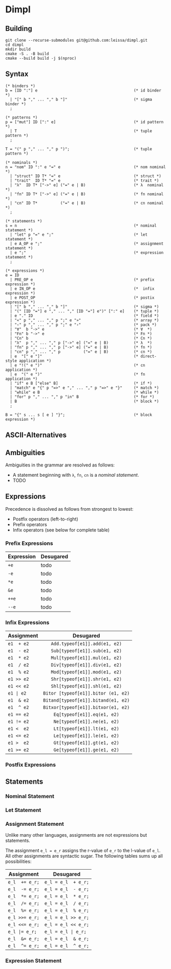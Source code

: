 # Dimpl

## Building

```
git clone --recurse-submodules git@github.com:leissa/dimpl.git
cd dimpl
mkdir build
cmake -S . -B build
cmake --build build -j $(nproc)
```

## Syntax

```ebnf
(* binders *)
b = [ID ":"] e                                          (* id binder *)
  | "[" b "," ... "," b "]"                             (* sigma binder *)
  ;

(* patterns *)
p = ["mut"] ID [":" e]                                  (* id pattern *)
  | T                                                   (* tuple pattern *)
  ;

T = "(" p "," ... "," p ")";                            (* tuple pattern *)

(* nominals *)
n = "nom" ID ":" e "=" e                                (* nom nominal *)
  | "struct" ID T* "=" e                                (* struct *)
  | "trait"  ID T* "=" e                                (* trait *)
  | "λ"  ID T* ["->" e] ("=" e | B)                     (* λ  nominal *)
  | "fn" ID T* ["->" e] ("=" e | B)                     (* fn nominal *)
  | "cn" ID T*          ("=" e | B)                     (* cn nominal *)
  ;

(* statements *)
s = n                                                   (* nominal statement *)
  | "let" p "=" e ";"                                   (* let statement *)
  | e A_OP e ";"                                        (* assignment statement *)
  | e ";"                                               (* expression statement *)
  ;

(* expressions *)
e = ID
  | PRE_OP e                                            (* prefix expression *)
  | e IN_OP e                                           (*  infix expression *)
  | e POST_OP                                           (* postix expression *)
  | "[" b "," ... "," b "]"                             (* sigma *)
  | "(" [ID "="] e "," ... "," [ID "="] e")" [":" e]    (* tuple *)
  | e "." ID                                            (* field *)
  | "«" p "," ... "," p ";" e "»"                       (* array *)
  | "‹" p "," ... "," p ";" e "›"                       (* pack *)
  | "∀"  b "->" e                                       (* ∀  *)
  | "Fn" b "->" e                                       (* Fn *)
  | "Cn" b                                              (* Cn *)
  | "λ"  p "," ... "," p ["->" e] ("=" e | B)           (* λ  *)
  | "fn" p "," ... "," p ["->" e] ("=" e | B)           (* fn *)
  | "cn" p "," ... "," p          ("=" e | B)           (* cn *)
  | e  "[" e "]"                                        (* direct-style application *)
  | e "!(" e ")"                                        (* cn application *)
  | e  "(" e ")"                                        (* fn application *)
  | "if" e B ["else" B]                                 (* if *)
  | "match" e "{" p "=>" e "," ... "," p "=>" e "}"     (* match *)
  | "while" e B                                         (* while *)
  | "for" p "," ... "," p "in" B                        (* for *)
  | B                                                   (* block *)
  ;

B = "{" s ... s [ e ] "}";                              (* block expression *)

```

## ASCII-Alternatives

## Ambiguities

Ambiguities in the grammar are resolved as follows:
* A statement beginning with `λ`, `fn`, `cn` is a _nominal statement_.
* TODO

## Expressions

Precedence is dissolved as follows from strongest to lowest:
* Postfix operators (left-to-right)
* Prefix operators
* Infix operators (see below for complete table)

### Prefix Expressions

| Expression  | Desugared           |
| ----------  | ------------------- |
| `+e`        | todo    |
| `-e`        | todo    |
| `*e`        | todo    |
| `&e`        | todo    |
| `++e`       | todo    |
| `--e`       | todo    |

### Infix Expressions

| Assignment | Desugared                            |
| ---------- | ------------------------------------ |
| `e1  + e2` | `   Add.typeof[e1]].add(e1, e2)`     |
| `e1  - e2` | `   Sub[typeof[e1]].sub(e1, e2)`     |
| `e1  * e2` | `   Mul[typeof[e1]].mul(e1, e2)`     |
| `e1  / e2` | `   Div[typeof[e1]].div(e1, e2)`     |
| `e1  % e2` | `   Mod[typeof[e1]].mod(e1, e2)`     |
| `e1 >> e2` | `   Shr[typeof[e1]].shr(e1, e2)`     |
| `e1 << e2` | `   Shl[typeof[e1]].shl(e1, e2)`     |
| `e1 \| e2` | `Bitor [typeof[e1]].bitor (e1, e2)`  |
| `e1  & e2` | `Bitand[typeof[e1]].bitand(e1, e2)`  |
| `e1  ^ e2` | `Bitxor[typeof[e1]].bitxor(e1, e2)`  |
| `e1 == e2` | `    Eq[typeof[e1]].eq(e1, e2)`      |
| `e1 != e2` | `    Ne[typeof[e1]].ne(e1, e2)`      |
| `e1 <  e2` | `    Lt[typeof[e1]].lt(e1, e2)`      |
| `e1 <= e2` | `    Le[typeof[e1]].le(e1, e2)`      |
| `e1 >  e2` | `    Gt[typeof[e1]].gt(e1, e2)`      |
| `e1 >= e2` | `    Ge[typeof[e1]].ge(e1, e2)`      |

### Postfix Expressions

## Statements

### Nominal Statement

### Let Statement

### Assignment Statement

Unlike many other languages, assignments are not expressions but statements.

The assignment `e_l = e_r` assigns the r-value of `e_r` to the l-value of `e_l`.
All other assignments are syntactic sugar.
The following tables sums up all possibilities:

| Assignment     | Desugared           |
| -------------- | ------------------- |
| `e_l  += e_r;` | `e_l = e_l  + e_r;` |
| `e_l  -= e_r;` | `e_l = e_l  - e_r;` |
| `e_l  *= e_r;` | `e_l = e_l  * e_r;` |
| `e_l  /= e_r;` | `e_l = e_l  / e_r;` |
| `e_l  %= e_r;` | `e_l = e_l  % e_r;` |
| `e_l >>= e_r;` | `e_l = e_l >> e_r;` |
| `e_l <<= e_r;` | `e_l = e_l << e_r;` |
| `e_l \|= e_r;` | `e_l = e_l \| e_r;` |
| `e_l  &= e_r;` | `e_l = e_l  & e_r;` |
| `e_l  ^= e_r;` | `e_l = e_l  ^ e_r;` |

### Expression Statement
